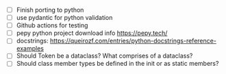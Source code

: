 - [ ] Finish porting to python
- [ ] use pydantic for python validation
- [ ] Github actions for testing
- [ ] pepy python project download info https://pepy.tech/
- [ ] docstrings: https://queirozf.com/entries/python-docstrings-reference-examples
- [ ] Should Token be a dataclass? What comprises of a dataclass?
- [ ] Should class member types be defined in the init or as static members?